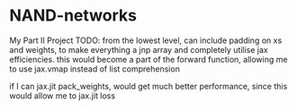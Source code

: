 # NAND-networks
My Part II Project
TODO:
from the lowest level, can include padding on xs and weights, to make everything a jnp array and completely utilise jax efficiencies.
this would become a part of the forward function, allowing me to use jax.vmap instead of list comprehension

if I can jax.jit pack_weights, would get much better performance, since this would allow me to jax.jit loss
